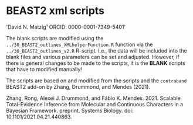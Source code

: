 # BEAST2 xml scripts
'David N. Matzig¹ ORCID: 0000-0001-7349-5401'

The blank scripts are modified using the `../30_BEAST2_outlines_XMLhelperFunction.R` function via the `../30_BEAST2_outlines_v2.R` R-script. I.e., the data will be included into the blank files and various parameters can be set and adjusted. However, if there is general changes to be made to the scripts, it is the __BLANK__ scripts that have to modified manually!


The scripts are based on and modified from the scripts and the `contraband` BEAST2 add-on by Zhang, Drummond, and Mendes (2021).

Zhang, Rong, Alexei J. Drummond, and Fábio K. Mendes. 2021. Scalable Total-Evidence Inference from Molecular and Continuous Characters in a Bayesian Framework. preprint. Systems Biology. doi: 10.1101/2021.04.21.440863.
